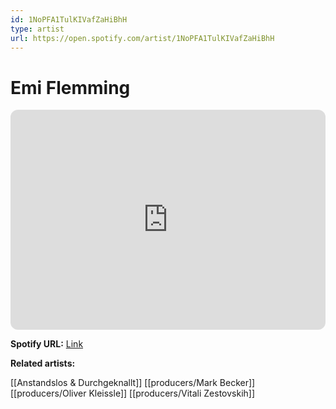 ```yaml
---
id: 1NoPFA1TulKIVafZaHiBhH
type: artist
url: https://open.spotify.com/artist/1NoPFA1TulKIVafZaHiBhH
---
```

# Emi Flemming

<iframe style="border-radius:12px" src="https://open.spotify.com/embed/artist/1NoPFA1TulKIVafZaHiBhH" width="100%" height="352" frameBorder="0" allowfullscreen="" allow="autoplay; clipboard-write; encrypted-media; fullscreen; picture-in-picture" loading="lazy"></iframe>

**Spotify URL:** [Link](https://open.spotify.com/artist/1NoPFA1TulKIVafZaHiBhH)

**Related artists:**

[[Anstandslos & Durchgeknallt]]
[[producers/Mark Becker]]
[[producers/Oliver Kleissle]]
[[producers/Vitali Zestovskih]]

